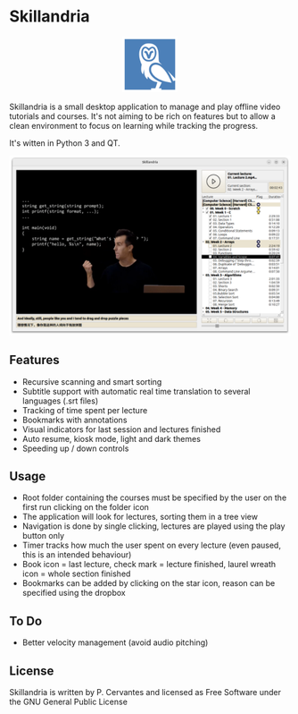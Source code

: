 # Skillandria

<center><img alt="Alt text" height="100" src="icon.png" title="Skillandria icon" width="100"/></center>

Skillandria is a small desktop application to manage and play offline video tutorials and courses. 
It's not aiming to be rich on features but to allow a clean environment to focus on learning while tracking the progress. 

It's witten in Python 3 and QT.

![Alt text](skillandria.png "Skillandria in Action")


## Features
 - Recursive scanning and smart sorting
 - Subtitle support with automatic real time translation to several languages (.srt files)
 - Tracking of time spent per lecture
 - Bookmarks with annotations
 - Visual indicators for last session and lectures finished  
 - Auto resume, kiosk mode, light and dark themes
 - Speeding up / down controls

## Usage
 - Root folder containing the courses must be specified by the user on the first run clicking on the folder icon 
 - The application will look for lectures, sorting them in a tree view
 - Navigation is done by single clicking, lectures are played using the play button only
 - Timer tracks how much the user spent on every lecture (even paused, this is an intended behaviour)
 - Book icon = last lecture, check mark = lecture finished, laurel wreath icon = whole section finished
 - Bookmarks can be added by clicking on the star icon, reason can be specified using the dropbox


## To Do
 - Better velocity management (avoid audio pitching)


## License
Skillandria is written by P. Cervantes and licensed as Free Software under the GNU General Public License 
